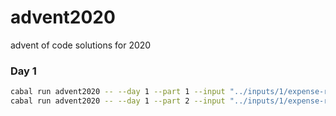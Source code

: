 # advent2020

advent of code solutions for 2020

### Day 1
```sh
cabal run advent2020 -- --day 1 --part 1 --input "../inputs/1/expense-report.txt"
cabal run advent2020 -- --day 1 --part 2 --input "../inputs/1/expense-report.txt"
```

